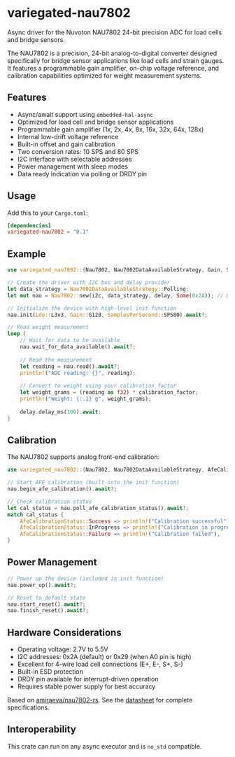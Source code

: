 # variegated-nau7802

Async driver for the Nuvoton NAU7802 24-bit precision ADC for load cells and bridge sensors.

The NAU7802 is a precision, 24-bit analog-to-digital converter designed specifically for bridge sensor applications like load cells and strain gauges. It features a programmable gain amplifier, on-chip voltage reference, and calibration capabilities optimized for weight measurement systems.

## Features

- Async/await support using `embedded-hal-async`
- Optimized for load cell and bridge sensor applications
- Programmable gain amplifier (1x, 2x, 4x, 8x, 16x, 32x, 64x, 128x)
- Internal low-drift voltage reference
- Built-in offset and gain calibration
- Two conversion rates: 10 SPS and 80 SPS
- I2C interface with selectable addresses
- Power management with sleep modes
- Data ready indication via polling or DRDY pin

## Usage

Add this to your `Cargo.toml`:

```toml
[dependencies]
variegated-nau7802 = "0.1"
```

## Example

```rust
use variegated_nau7802::{Nau7802, Nau7802DataAvailableStrategy, Gain, SamplesPerSecond, Ldo};

// Create the driver with I2C bus and delay provider
let data_strategy = Nau7802DataAvailableStrategy::Polling;
let mut nau = Nau7802::new(i2c, data_strategy, delay, Some(0x2A)); // Default I2C address

// Initialize the device with high-level init function
nau.init(Ldo::L3v3, Gain::G128, SamplesPerSecond::SPS80).await?;

// Read weight measurement
loop {
    // Wait for data to be available  
    nau.wait_for_data_available().await?;
    
    // Read the measurement
    let reading = nau.read().await?;
    println!("ADC reading: {}", reading);
    
    // Convert to weight using your calibration factor
    let weight_grams = (reading as f32) * calibration_factor;
    println!("Weight: {:.1} g", weight_grams);
    
    delay.delay_ms(100).await;
}
```

## Calibration

The NAU7802 supports analog front-end calibration:

```rust
use variegated_nau7802::{Nau7802, Nau7802DataAvailableStrategy, AfeCalibrationStatus};

// Start AFE calibration (built into the init function)
nau.begin_afe_calibration().await?;

// Check calibration status
let cal_status = nau.poll_afe_calibration_status().await?;
match cal_status {
    AfeCalibrationStatus::Success => println!("Calibration successful"),
    AfeCalibrationStatus::InProgress => println!("Calibration in progress..."),
    AfeCalibrationStatus::Failure => println!("Calibration failed"),
}
```

## Power Management

```rust
// Power up the device (included in init function)
nau.power_up().await?;

// Reset to default state  
nau.start_reset().await?;
nau.finish_reset().await?;
```

## Hardware Considerations

- Operating voltage: 2.7V to 5.5V
- I2C addresses: 0x2A (default) or 0x29 (when A0 pin is high)
- Excellent for 4-wire load cell connections (E+, E-, S+, S-)
- Built-in ESD protection
- DRDY pin available for interrupt-driven operation
- Requires stable power supply for best accuracy

Based on [amiraeva/nau7802-rs](https://github.com/amiraeva/nau7802-rs).
See the [datasheet](docs/datasheet.pdf) for complete specifications.

## Interoperability

This crate can run on any async executor and is `no_std` compatible.